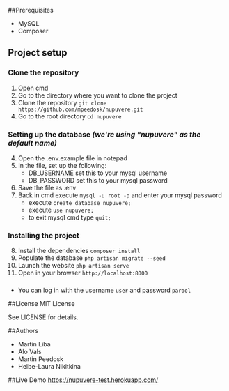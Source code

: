 ##Prerequisites

- MySQL
- Composer

## Project setup

### Clone the repository
1. Open cmd
2. Go to the directory where you want to clone the project
3. Clone the repository `git clone https://github.com/mpeedosk/nupuvere.git`
4. Go to the root directory `cd nupuvere`

### Setting up the database _(we're using "nupuvere" as the default name)_
4. Open the .env.example file in notepad
5. In the file, set up the following:
    * DB_USERNAME set this to your mysql username
    * DB_PASSWORD set this to your mysql password
6. Save the file as .env
7. Back in cmd execute `mysql -u root -p` and enter your mysql password
    * execute `create database nupuvere;`
    * execute `use nupuvere;`
    * to exit mysql cmd type `quit;`

### Installing the project
8. Install the dependencies `composer install`
9. Populate the database `php artisan migrate --seed`
10. Launch the website `php artisan serve`
11. Open in your browser `http://localhost:8000`

###
* You can log in with the username `user` and password `parool`

##License
MIT License

See LICENSE for details.

##Authors
- Martin Liba
- Alo Vals
- Martin Peedosk
- Helbe-Laura Nikitkina

##Live Demo
https://nupuvere-test.herokuapp.com/
